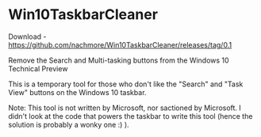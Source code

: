 Win10TaskbarCleaner
===================

Download - https://github.com/nachmore/Win10TaskbarCleaner/releases/tag/0.1

Remove the Search and Multi-tasking buttons from the Windows 10 Technical Preview

This is a temporary tool for those who don't like the "Search" and "Task View" buttons on the Windows 10 taskbar.

Note: This tool is not written by Microsoft, nor sactioned by Microsoft. I didn't look at the code that powers the taskbar to write this tool (hence the solution is probably a wonky one :) ).
